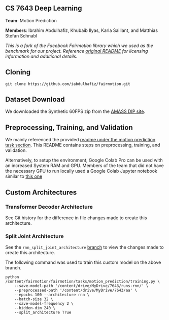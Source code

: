 ## CS 7643 Deep Learning

**Team**: Motion Prediction

**Members**: Ibrahim Abdulhafiz, Khubaib Ilyas, Karla Saillant, and Matthias Stefan Schnabl

*This is a fork of the Facebook Fairmotion library which we used as the benchmark for our project.
Reference [original README](README-facebook.md) for licensing information and additional details.*

## Cloning

```shell script
git clone https://github.com/iabdulhafiz/fairmotion.git
```

## Dataset Download

We downloaded the Synthetic 60FPS zip from the [AMASS DIP site](https://dip.is.tuebingen.mpg.de/).

## Preprocessing, Training, and Validation

We mainly referenced the provided [readme under the motion prediction task section](https://github.com/iabdulhafiz/fairmotion/blob/main/fairmotion/tasks/motion_prediction/README.md).
This README contains steps on preprocessing, training, and validation.

Alternatively, to setup the environment, Google Colab Pro can be used with an increased System RAM and GPU.
Members of the team that did not have the necessary GPU to run locally used a Google Colab Jupyter notebook similar to [this one](fairmotion-colab.ipynb)

## Custom Architectures

### Transformer Decoder Architecture

See Git history for the difference in file changes made to create this architecture.

### Split Joint Architecture

See the `rnn_split_joint_architecture` [branch](https://github.com/iabdulhafiz/fairmotion/tree/rnn_split_joint_architecture) to view the changes made to create this architecture.

The following command was used to train this custom model on the above branch.

```shell script
python /content/fairmotion/fairmotion/tasks/motion_prediction/training.py \
    --save-model-path '/content/drive/MyDrive/7643/runs-rnn/' \
    --preprocessed-path '/content/drive/MyDrive/7643/aa' \
    --epochs 100 --architecture rnn \
    --batch-size 32 \
    --save-model-frequency 2 \
    --hidden-dim 240 \
    --split_architecture True
```
